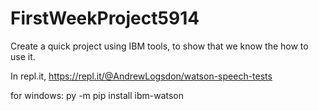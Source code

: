 # FirstWeekProject5914

Create a quick project using IBM tools, to show that we know the how to use it.


In repl.it, https://repl.it/@AndrewLogsdon/watson-speech-tests

for windows:
    py -m pip install ibm-watson
